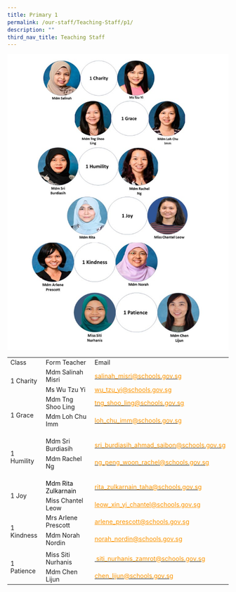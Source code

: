 ```yaml
---
title: Primary 1
permalink: /our-staff/Teaching-Staff/p1/
description: ""
third_nav_title: Teaching Staff
---
```

![](/images/new%20p1%2030%20june.jpg)<table class="tg">
	
<tbody>
  <tr>
    <td class="tg-dgl5">Class</td>
    <td class="tg-dgl5">Form Teacher</td>
    <td class="tg-dgl5">Email</td>
  </tr>
  <tr>
    <td rowspan="3" class="tg-ktyi">1 Charity</td>
    <td class="tg-ktyi">Mdm Salinah Misri</td>
    <td class="tg-ktyi"><a rel="noopener noreferrer" target="_blank" href="mailto:salinah_misri@schools.gov.sg"><span style="color:#FC9400">salinah_misri@schools.gov.sg</span></a></td>
  </tr>
  <tr>
    <td class="tg-ktyi">Ms Wu Tzu Yi</td>
    <td class="tg-a2w0"><a href="mailto:wu\_tzu\_yi@schools.gov.sg"><span style="text-decoration:underline;color:#FC9400">wu_tzu_yi@schools.gov.sg</span></a></td>
  </tr>
  <tr>
    
  </tr>
  <tr>
    <td rowspan="2" class="tg-ktyi">1 Grace</td>
    <td class="tg-ktyi">Mdm Tng Shoo Ling</td>
    <td class="tg-ktyi"><a rel="noopener noreferrer" target="_blank" href="mailto:&nbsp;tng_shoo_ling@schools.gov.sg"><span style="color:#FC9400">tng_shoo_ling@schools.gov.sg</span></a></td>
  </tr>
  <tr>
    <td class="tg-ktyi">Mdm Loh Chu Imm<br><br><span style="background-color:initial"></span></td>
    <td class="tg-a2w0"><a rel="noopener noreferrer" target="_blank" href="mailto:loh_chu_imm@schools.gov.sg"><span style="color:#FC9400">loh_chu_imm@schools.gov.sg</span></a><br><br></td>
  </tr>
  <tr>
    <td rowspan="2" class="tg-ktyi">1 Humility</td>
    <td class="tg-ktyi">Mdm Sri Burdiasih</td>
    <td class="tg-ktyi"><a rel="noopener noreferrer" target="_blank" href="mailto:sri_burdiasih_ahmad_saibon@schools.gov.sg"><span style="color:#FC9400">sri_burdiasih_ahmad_saibon@schools.gov.sg</span></a></td>
  </tr>
  <tr>
    <td class="tg-ktyi">Mdm Rachel Ng<br><br></td>
    <td class="tg-dm87"><a rel="noopener noreferrer" target="_blank" href="mailto:ng_peng_woon_rachel@schools.gov.sg"><span style="color:#FC9400">ng_peng_woon_rachel@schools.gov.sg</span></a><br><br><a rel="noopener noreferrer" span=""></a></td>
  </tr>
  <tr>
    <td rowspan="2" class="tg-ktyi">1 Joy</td>
    <td class="tg-ktyi"><span style="color:#000">Mdm Rita Zulkarnain</span></td>
    <td class="tg-ktyi"><a rel="noopener noreferrer" target="_blank" href="mailto:rita_zulkarnain_taha@schools.gov.sg"><span style="color:#FC9400">rita_zulkarnain_taha@schools.gov.sg</span></a></td>
  </tr>
  <tr>
    <td class="tg-ktyi">Miss Chantel Leow</td>
    <td class="tg-a2w0"><a href="mailto:leow_xin_yi_chantel@schools.gov.sg"><span style="text-decoration:underline;color:#FC9400">leow_xin_yi_chantel@schools.gov.sg</span></a></td>
  </tr>
  <tr>
    <td rowspan="3" class="tg-ktyi">1 Kindness</td>
    <td class="tg-ktyi">Mrs Arlene Prescott</td>
    <td class="tg-a2w0"><a href="mailto:arlene_prescott@schools.gov.sg"><span style="text-decoration:underline;color:#FC9400">arlene_prescott@schools.gov.sg </span></a></td>
  </tr>
  <tr>
    <td class="tg-ktyi">Mdm Norah Nordin</td>
    <td class="tg-a2w0"><a rel="noopener noreferrer" target="_blank" href="mailto:norah_nordin@schools.gov.sg"><span style="text-decoration:underline;color:#FC9400">norah_nordin@schools.gov.sg</span></a> </td>
  </tr>
  <tr>
    <td class="tg-ktyi"></td>
    <td class="tg-a2w0"><a rel="noopener noreferrer" target="_blank" href="mailto:wong_hsiao_sien_lisa@moe.edu.sg"><span style="text-decoration:underline;color:#FC9400"></span></a></td>
  </tr>
  <tr>
    <td rowspan="2" class="tg-ktyi">1 Patience</td>
    <td class="tg-ktyi">Miss Siti Nurhanis</td>
    <td class="tg-ktyi"><a rel="noopener noreferrer" target="_blank" href="mailto:&nbsp;siti_nurhanis_zamrot@schools.gov.sg"><span style="color:#FC9400">&nbsp;siti_nurhanis_zamrot@schools.gov.sg</span></a></td>
  </tr>
  <tr>
    <td class="tg-ktyi">Mdm Chen Lijun</td>
    <td class="tg-ktyi"><a rel="noopener noreferrer" target="_blank" href="mailto:chen_lijun@schools.gov.sg"><span style="color:#FC9400">chen_lijun@schools.gov.sg</span></a></td>
</tr><tr>
  </tr>		
</tbody>
</table>